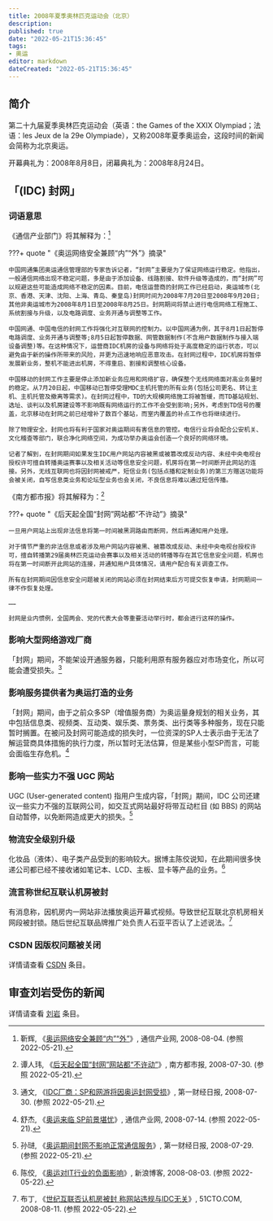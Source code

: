 ```yaml
---
title: 2008年夏季奥林匹克运动会（北京）
description:
published: true
date: "2022-05-21T15:36:45"
tags:
- 奥运
editor: markdown
dateCreated: "2022-05-21T15:36:45"
---
```


## 简介

第二十九届夏季奥林匹克运动会（英语：the Games of the XXIX Olympiad；法语：les Jeux de la 29e Olympiade），又称2008年夏季奥运会，这段时间的新闻会简称为北京奥运。

[^1]: 《[2008年夏季奥林匹克运动会](https://zh.wikipedia.org/w/index.php?title=2008年夏季奥林匹克运动会&oldid=71737148)》, 维基百科，自由的百科全书. 2022-05-21. 参照: 2022-05-21. [Online].

开幕典礼为：2008年8月8日，闭幕典礼为：2008年8月24日。

## 「(IDC) 封网」

### 词语意思

《通信产业部门》将其解释为：[^9BspK]

[^9BspK]: 靳辉, 《[奥运网络安全兼顾“内”“外”](https://web.archive.org/web/20220521113700/http://www.ccidcom.com/hulianwang/20080804/xWab5cLAQ9BspKJ8.html)》, 通信产业网, 2008-08-04. (参照 2022-05-21).

???+ quote "《奥运网络安全兼顾“内”“外”》摘录"

    中国网通集团奥运通信管理部的专家告诉记者，“封网”主要是为了保证网络运行稳定。他指出，一般通信网络出现不稳定问题，多是由于添加设备、线路割接、软件升级等造成的，而“封网”可以规避这些可能造成网络不稳定的因素。目前，电信运营商的封网工作已经启动，奥运城市(北京、香港、天津、沈阳、上海、青岛、秦皇岛)封网时间为2008年7月20日至2008年9月20日;其他非奥运城市为2008年8月1日至2008年8月25日。封网期间将禁止进行电信网络工程施工、系统割接与升级，以及电路调度、业务开通与调整等工作。

    中国网通、中国电信的封网工作将强化对互联网的控制力。以中国网通为例，其于8月1日起暂停电路调度、业务开通与调整等;8月5日起暂停数据、网管数据制作(不含用户数据制作与接入端设备调整)等。在这种情况下，运营商IDC机房的设备与网络将处于高度稳定的运行状态，可以避免由于新的操作所带来的风险，并更为迅速地响应恶意攻击。在封网过程中，IDC机房将暂停发展新业务，整机不能进出机房，不得重启、割接和调整核心设备。

    中国移动的封网工作主要是停止添加新业务应用和网络扩容，确保整个无线网络面对高业务量时的稳定。从7月20日起，中国移动已暂停受理MDC主机托管的所有业务(包括公司更名、转让主机、主机托管及撤离等需求)。在封网过程中，TD的大规模网络施工将被暂缓，而TD基站规划、选址、谈判以及机房建设等不影响既有网络运行的工作不会受到影响;另外，考虑到TD信号的覆盖，北京移动在封网之前已经增补了数百个基站，而室内覆盖的补点工作也将继续进行。

    除了物理安全，封网也将有利于国家对奥运期间有害信息的管控。电信行业将会配合公安机关、文化稽查等部门，联合净化网络空间，为成功举办奥运会创造一个良好的网络环境。

    记者了解到，在封网期间如果发生IDC用户网站内容被黑或被篡改成反动内容、未经中央电视台授权许可擅自转播奥运赛事以及相关活动等信息安全问题，机房将在第一时间断开此网站的连接。另外，无线互联网也将因封网被戒严，短信业务(包括点播和定制业务)的第三方赠送功能将会被关闭，自写信息类业务和论坛型业务也会关闭，不良信息将难以通过短信传播。

《南方都市报》将其解释为：[^T17TI]

[^T17TI]: 谭人玮, 《[后天起全国“封网”网站都“不许动”](https://web.archive.org/web/20220521060135/https://www.163.com/tech/article/4I2T17TI000915BE.html)》, 南方都市报, 2008-07-30. (参照 2022-05-21).

???+ quote "《后天起全国“封网”网站都“不许动”》摘录"

    一旦用户网站上出现非法信息将第一时间被黑洞路由而断网，然后再通知用户处理。
    
    对于情节严重的非法信息或者涉及用户网站内容被黑、被篡改成反动、未经中央电视台授权许可，擅自转播第29届奥林匹克运动会赛事以及相关活动的转播等存在其它信息安全问题，机房也将在第一时间断开此网站的连接，并通知用户具体情况，请用户配合有关调查工作。
    
    所有在封网期间因信息安全问题被关闭的网站必须在封网结束后方可提交恢复申请，封网期间一律不作恢复处理。
    
    ……
    
    封网是业内惯例，全国两会、党的代表大会等重要活动举行时，都会进行这样的操作。

### 影响大型网络游戏厂商

「封网」期间，不能架设开通服务器，只能利用原有服务器应对市场变化，所以可能会遭受损失。[^uryx]

[^uryx]: 通文, 《[IDC厂商：SP和网游将因奥运封网受损](https://web.archive.org/web/20220521113912/http://www.ccidcom.com/hulianwang/20080730/AS7khjyGuryxH5W1.html)》, 第一财经日报, 2008-07-30. (参照 2022-05-21).

### 影响服务提供者为奥运打造的业务

「封网」期间，由于之前众多SP（增值服务商）为奥运量身规划的相关业务，其中包括信息类、视频类、互动类、娱乐类、票务类、出行类等多种服务，现在只能暂时搁置。在被问及封网可能造成的损失时，一位资深的SP人士表示由于无法了解运营商具体措施的执行力度，所以暂时无法估算，但是某些小型SP而言，可能会面临生存危机。[^Ot1B]

[^Ot1B]: 舒杰, 《[奥运来临 SP前景堪忧](https://web.archive.org/web/20220521114222/http://www.ccidcom.com/yaowen/20080714/gG69RipmwUYlJmUS.html)》, 通信产业网, 2008-07-14. (参照 2022-05-21).

### 影响一些实力不强 UGC 网站

UGC (User-generated content) 指用户生成内容，「封网」期间，IDC 公司还建议一些实力不强的互联网公司，如交互式网站最好将带互动栏目 (如 BBS) 的网站自动暂停，以免断网造成更大的损失。[^t1Bc5]

[^t1Bc5]: 孙琎, 《[奥运期间封网不影响正常通信服务](https://web.archive.org/web/20220521120900/http://www.ccidcom.com/yunying/20080729/VRevOt1Bc5TK6EC3.html)》, 第一财经日报, 2008-07-29. (参照 2022-05-21).

### 物流安全级别升级

化妆品（液体）、电子类产品受到的影响较大。据博主陈佼说知，在此期间很多快递公司都已经不接收诸如笔记本、LCD、主板、显卡等产品的业务。[^08a2]

[^08a2]: 陈佼, 《[奥运对IT行业的负面影响](https://web.archive.org/web/20181005131853/http://blog.sina.com.cn/s/blog_4ac308a20100aabm.html)》, 新浪博客, 2008-08-03. (参照 2022-05-22).

### 流言称世纪互联认机房被封

有消息称，因机房内一网站非法播放奥运开幕式视频。导致世纪互联北京机房相关网段被封锁。随后世纪互联品牌推广处负责人石亚平否认了上述说法。[^84617]

[^84617]: 布丁, 《[世纪互联否认机房被封 称网站违规与IDC无关](https://web.archive.org/web/20090221153154/http://server.51cto.com/News-84617.htm)》, 51CTO.COM, 2008-08-11. (参照 2022-05-22).

### CSDN 因版权问题被关闭

详情请查看 [CSDN](/website/CSDN.md#因版权问题被关闭) 条目。

## 审查刘岩受伤的新闻

详情请查看 [刘岩](/people/刘岩.md) 条目。
